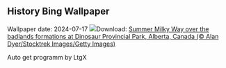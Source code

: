 ## History Bing Wallpaper
Wallpaper date: 2024-07-17
![](https://www.bing.com/th?id=OHR.DinosaurProvPark_EN-CA7737524155_UHD.jpg&w=1000)Download: [Summer Milky Way over the badlands formations at Dinosaur Provincial Park, Alberta, Canada (© Alan Dyer/Stocktrek Images/Getty Images)](https://www.bing.com/th?id=OHR.DinosaurProvPark_EN-CA7737524155_UHD.jpg)

Auto get programm by LtgX
